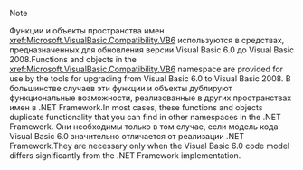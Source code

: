 > [!NOTE]
>  <span data-ttu-id="9f775-101">Функции и объекты пространства имен <xref:Microsoft.VisualBasic.Compatibility.VB6> используются в средствах, предназначенных для обновления версии Visual Basic 6.0 до Visual Basic 2008.</span><span class="sxs-lookup"><span data-stu-id="9f775-101">Functions and objects in the <xref:Microsoft.VisualBasic.Compatibility.VB6> namespace are provided for use by the tools for upgrading from Visual Basic 6.0 to Visual Basic 2008.</span></span> <span data-ttu-id="9f775-102">В большинстве случаев эти функции и объекты дублируют функциональные возможности, реализованные в других пространствах имен в .NET Framework.</span><span class="sxs-lookup"><span data-stu-id="9f775-102">In most cases, these functions and objects duplicate functionality that you can find in other namespaces in the .NET Framework.</span></span> <span data-ttu-id="9f775-103">Они необходимы только в том случае, если модель кода Visual Basic 6.0 значительно отличается от реализации .NET Framework.</span><span class="sxs-lookup"><span data-stu-id="9f775-103">They are necessary only when the Visual Basic 6.0 code model differs significantly from the .NET Framework implementation.</span></span>